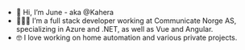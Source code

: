 - 👋 Hi, I’m June - aka @Kahera
- 👩🏼‍💻 I’m a full stack developer working at Communicate Norge AS, specializing in Azure and .NET, as well as Vue and Angular. 
- 🤓 I love working on home automation and various private projects. 

<!---
Kahera/Kahera is a ✨ special ✨ repository because its `README.md` (this file) appears on your GitHub profile.
You can click the Preview link to take a look at your changes.
--->
